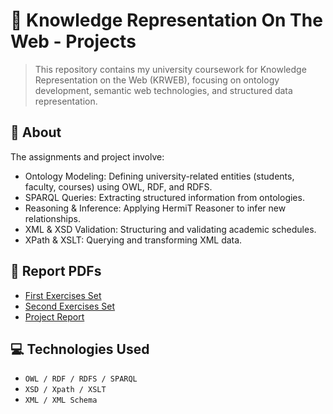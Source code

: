 # 📌 Knowledge Representation On The Web - Projects
> This repository contains my university coursework for Knowledge Representation on the Web (KRWEB), focusing on ontology development, semantic web technologies, and structured data representation.


## 📜 About
The assignments and project involve:

- Ontology Modeling: Defining university-related entities (students, faculty, courses) using OWL, RDF, and RDFS.
- SPARQL Queries: Extracting structured information from ontologies.
- Reasoning & Inference: Applying HermiT Reasoner to infer new relationships.
- XML & XSD Validation: Structuring and validating academic schedules.
- XPath & XSLT: Querying and transforming XML data.


## 📑 Report PDFs
- [First Exercises Set](https://github.com/alex-xiarchos/ceid-krweb/blob/main/KRWEB_1059619_ASK_1_doc.pdf)
- [Second Exercises Set](https://github.com/alex-xiarchos/ceid-krweb/blob/main/KRWEB_1059619_ASK_2.pdf)
- [Project Report]([./reports/project-report.pdf](https://github.com/alex-xiarchos/ceid-krweb/blob/main/KRWEB_PROJECT_report.pdf))


## 💻 Technologies Used
- `OWL / RDF / RDFS / SPARQL`
- `XSD / Xpath / XSLT`
- `XML / XML Schema`
